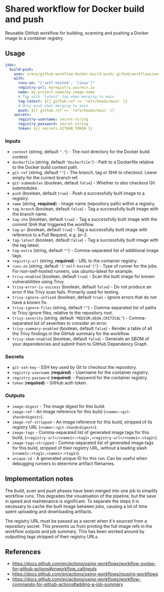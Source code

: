 # Shared workflow for Docker build and push

Reusable GitHub workflow for building, scanning and pushing a Docker image to
a container registry.

## Usage

```yaml
jobs:
  build-push:
    uses: nrkno/github-workflow-docker-build-push/.github/workflows/workflow.yaml@v3.0.0
    with:
      runs-on: "['self-hosted', 'linux']"
      registry-url: myregistry.azurecr.io
      name: my-project-name/my-image-name
      # Tag with 'latest' tag when merging to main
      tag-latest: ${{ github.ref == 'refs/heads/main' }}
      # Only push when merging to main
      push: ${{ github.ref == 'refs/heads/main' }}
    secrets:
      registry-username: secret-string
      registry-password: secret-string
      token: ${{ secrets.GITHUB_TOKEN }}
```

<!-- autodoc start -->
### Inputs
- `context` (string, default `"."`) - The root directory for the Docker build context.
- `dockerfile` (string, default `"Dockerfile"`) - Path to a Dockerfile relative to the Docker build context path.
- `git-ref` (string, default `""`) - The branch, tag or SHA to checkout. Leave empty for the current branch ref.
- `git-submodules` (boolean, default `false`) - Whether to also checkout Git submodules.
- `push` (boolean, default `true`) - Push a successfully built image to a registry.
- `name` (string, **required**) - Image name (repository path) within a registry.
- `tag-branch` (boolean, default `false`) - Tag a successfully built image with the branch name.
- `tag-sha` (boolean, default `true`) - Tag a successfully built image with the commit SHA that triggered the workflow.
- `tag-pr` (boolean, default `true`) - Tag a successfully built image with reference to a Pull Request, e.g. pr-2.
- `tag-latest` (boolean, default `false`) - Tag a successfully built image with the tag latest.
- `tag-extra` (string, default `""`) - Comma-separated list of additional image tags.
- `registry-url` (string, **required**) - URL to the container registry.
- `runs-on` (string, default `"['self-hosted']"`) - Type of runner for the jobs. For non-self-hosted runners, use ubuntu-latest for example.
- `trivy-enabled` (boolean, default `true`) - Scan the built image for known vulnerabilities using Trivy.
- `trivy-error-is-success` (boolean, default `false`) - Do not produce an error if the Trivy scan fails. Primarily used for testing.
- `trivy-ignore-unfixed` (boolean, default `true`) - Ignore errors that do not have a known fix.
- `trivy-ignore-files` (string, default `""`) - Comma-separated list of paths to Trivy ignore files, relative to the repository root.
- `trivy-severity` (string, default `"MEDIUM,HIGH,CRITICAL"`) - Comma-separated list of severities to consider an error.
- `trivy-summary-enabled` (boolean, default `false`) - Render a table of all the Trivy findings in the GitHub summary for the workflow.
- `trivy-sbom-enabled` (boolean, default `false`) - Generate an SBOM of your dependencies and submit them to GitHub Dependency Graph.

### Secrets
- `git-ssh-key` - SSH key used by Git to checkout the repository.
- `registry-username` (**required**) - Username for the container registry.
- `registry-password` (**required**) - Password for the container registry.
- `token` (**required**) - GitHub auth token.

### Outputs
- `image-digest` - The image digest for this build.
- `image-ref` - An image reference for this build (`<name>:<git-sha>@<digest>`).
- `image-ref-stripped` - An image reference for this build, stripped of its registry URL (`<name>:<git-sha>@<digest>`).
- `image-tags` - Comma-separated list of generated image tags for this build, (`<registry-url>/<name1>:<tag1>,<registry-url>/<name1>:<tag2>`).
- `image-tags-stripped` - Comma-separated list of generated image tags for this build, stripped of their registry URL, without a leading slash (`<name1>:<tag1>,<name1>:<tag2>`).
- `unique-id` - A generated unique ID for this run. Can be useful when debugging runners to determine artifact filenames.
<!-- autodoc end -->

## Implementation notes

The *build*, *scan* and *push* phases have been merged into one job to
simplify workflow runs. This degrades the visualisation of the pipeline,
but the save in speed and maintenance is significant. To separate the steps
it is necessary to cache the built image between jobs, causing a lot of time
spent uploading and downloading artifacts.

The registry URL must be passed as a secret when it's sourced from a repository
secret. This prevents us from printing the full image refs in the workflow
outputs and job summary. This has been worked around by outputting tags stripped
of their registry URLs.

## References

- https://docs.github.com/en/actions/using-workflows/workflow-syntax-for-github-actions#onworkflow_callinputs
- https://docs.github.com/en/actions/using-workflows/reusing-workflows
- https://docs.github.com/en/actions/using-workflows/workflow-commands-for-github-actions#adding-a-job-summary
